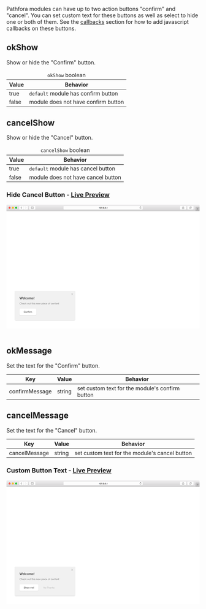 Pathfora modules can have up to two action buttons "confirm" and "cancel". You can set custom text for these buttons as well as select to hide one or both of them. See the [callbacks](/callbacks.md) section for how to add javascript callbacks on these buttons.

## okShow

Show or hide the "Confirm" button.

<table>
  <thead>
    <tr>
      <td colspan="2" align="center"><code>okShow</code> boolean</td>
    </tr>
    <tr>
      <th>Value</th>
      <th>Behavior</th>
    </tr>
  </thead>
  
  <tr>
    <td>true</td>
    <td><code>default</code> module has confirm button</td>
  </tr>
  <tr>
    <td>false</td>
    <td>module does not have confirm button</td>
  </tr>
</table>


## cancelShow

Show or hide the "Cancel" button.

<table>
  <thead>
    <tr>
      <td colspan="2" align="center"><code>cancelShow</code> boolean</td>
    </tr>
    <tr>
      <th>Value</th>
      <th>Behavior</th>
    </tr>
  </thead>
  
  <tr>
    <td>true</td>
    <td><code>default</code> module has cancel button</td>
  </tr>
  <tr>
    <td>false</td>
    <td>module does not have cancel button</td>
  </tr>
</table>

### Hide Cancel Button - [Live Preview](../../examples/preview/customization/buttons/cancelShow.html)

![Hide Cancel Button](../examples/img/customization/buttons/cancelShow.png)

<pre data-src="../../examples/src/customization/buttons/cancelShow.js"></pre>


## okMessage

Set the text for the "Confirm" button.

<table>
  <thead>
    <tr>
      <th>Key</th>
      <th>Value</th>
      <th>Behavior</th>
    </tr>
  </thead>
  
  <tr>
    <td>confirmMessage</td>
    <td>string</td>
    <td>set custom text for the module's confirm button</td>
  </tr>
</table>


## cancelMessage

Set the text for the "Cancel" button.

<table>
  <thead>
    <tr>
      <th>Key</th>
      <th>Value</th>
      <th>Behavior</th>
    </tr>
  </thead>
  
  <tr>
    <td>cancelMessage</td>
    <td>string</td>
    <td>set custom text for the module's cancel button</td>
  </tr>
</table>

### Custom Button Text - [Live Preview](../../examples/preview/customization/buttons/buttonMessage.html)

![Custom Button Text](../examples/img/customization/buttons/buttonMessage.png)

<pre data-src="../../examples/src/customization/buttons/buttonMessage.js"></pre>
